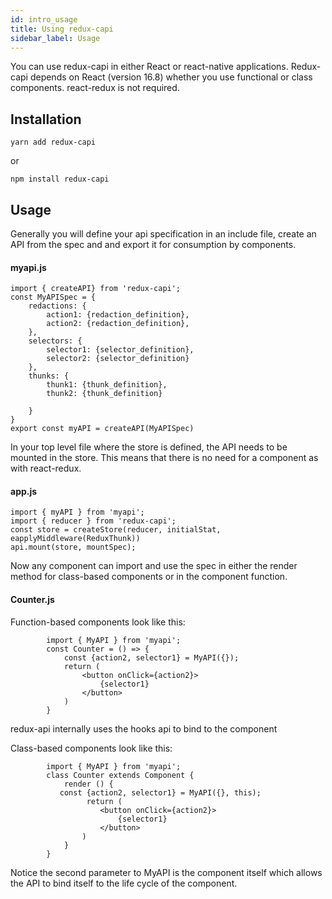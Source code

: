 ```yaml
---
id: intro_usage
title: Using redux-capi
sidebar_label: Usage
---
```


You can use redux-capi in either React or react-native applications.  Redux-capi depends on React (version 16.8) whether you use functional or class components.  react-redux is not required.

## Installation

```
yarn add redux-capi
```
or
```
npm install redux-capi
```
## Usage
Generally you will define your api specification in an include file, create an API from the spec and and export it for consumption by components.

#### myapi.js
```
import { createAPI} from 'redux-capi';
const MyAPISpec = {
    redactions: {
        action1: {redaction_definition},
        action2: {redaction_definition},
    },
    selectors: {
        selector1: {selector_definition},
        selector2: {selector_definition}
    },
    thunks: {
        thunk1: {thunk_definition},
        thunk2: {thunk_definition}

    }
}
export const myAPI = createAPI(MyAPISpec)
```
In your top level file where the store is defined, the API needs to be mounted in the store.  This means that there is no need for a <Provider> component as with react-redux. 

#### app.js
```
import { myAPI } from 'myapi';
import { reducer } from 'redux-capi';
const store = createStore(reducer, initialStat, eapplyMiddleware(ReduxThunk))
api.mount(store, mountSpec);
```
Now any component can import and use the spec in either the render method for class-based components or in the component function.
#### Counter.js

Function-based components look like this:
```
        import { MyAPI } from 'myapi';
        const Counter = () => {
            const {action2, selector1} = MyAPI({});
            return (
                <button onClick={action2}>
                    {selector1}
                </button>
            )
        }
```
redux-api internally uses the hooks api to bind to the component

Class-based components look like this:
```
        import { MyAPI } from 'myapi';
        class Counter extends Component {
            render () {
           const {action2, selector1} = MyAPI({}, this);
                 return (
                    <button onClick={action2}>
                        {selector1}
                    </button>
                )
            }
        }
```
Notice the second parameter to MyAPI is the component itself which allows the API to bind itself to the life cycle of the component.
